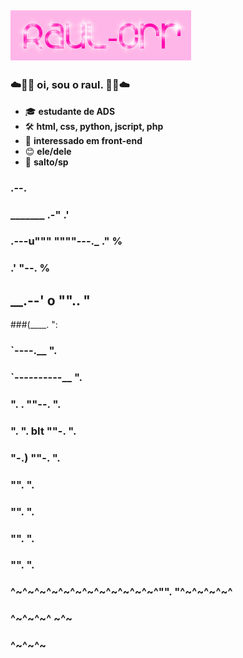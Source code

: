 ## ![raul-crr](cooltext467801970287495.gif)

### ☁️🌈🐬 oi, sou o raul. 🐬🌈☁️

- 🎓 **estudante de ADS**  
- 🛠️ **html, css, python, jscript, php**
- 👀 **interessado em front-end**
- 😊 **ele/dele**
- 📍  **salto/sp**
  
###                                       .--.
###                _______             .-"  .'
###        .---u"""       """"---._  ."    %
###      .'                        "--.    %
## __.--'  o                          "".. "
###(____.                                  ":
### `----.__                                 ".
###         `----------__                     ".
###               ".   . ""--.                 ".
###                 ". ". bIt ""-.              ".
###                   "-.)        ""-.           ".
###                                   "".         ".
###                                      "".       ".
###                                         "".      ".
###                                            "".    ".
###                      ^~^~^~^~^~^~^~^~^~^~^~^~^"".  "^~^~^~^~^
###                                            ^~^~^~^  ~^~
###                                                 ^~^~^~
